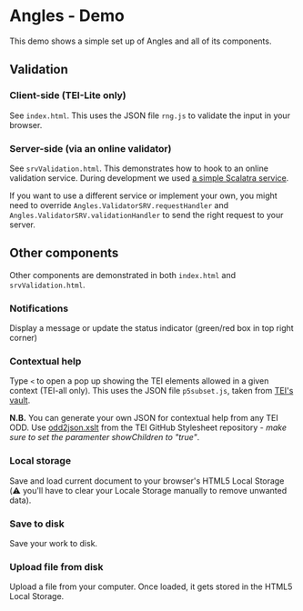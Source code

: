 # Angles - Demo

This demo shows a simple set up of Angles and all of its components. 

## Validation

### Client-side (TEI-Lite only)

See `index.html`. This uses the JSON file `rng.js` to validate the input in your browser.

### Server-side (via an online validator)

See `srvValidation.html`. This demonstrates how to hook to an online validation service. During development we used [a simple Scalatra service](https://github.com/travisbrown/validation-demo). 

If you want to use a different service or implement your own, you might need to override `Angles.ValidatorSRV.requestHandler` and `Angles.ValidatorSRV.validationHandler` to send the right request to your server.

## Other components

Other components are demonstrated in both `index.html` and `srvValidation.html`.

### Notifications
Display a message or update the status indicator (green/red box in top right corner)

### Contextual help

Type `<` to open a pop up showing the TEI elements allowed in a given context (TEI-all only).
This uses the JSON file `p5subset.js`, taken from [TEI's vault](http://www.tei-c.org/Vault/P5/current/xml/tei/odd/).

**N.B.** You can generate your own JSON for contextual help from any TEI ODD. Use [odd2json.xslt](https://github.com/TEIC/Stylesheets/blob/master/odds/odd2json.xsl) from the TEI GitHub Stylesheet repository - *make sure to set the paramenter showChildren to "true"*.

### Local storage
Save and load current document to your browser's HTML5 Local Storage (:warning: you'll have to clear your Locale Storage manually to remove unwanted data).

### Save to disk
Save your work to disk.

### Upload file from disk
Upload a file from your computer. Once loaded, it gets stored in the HTML5 Local Storage. 

